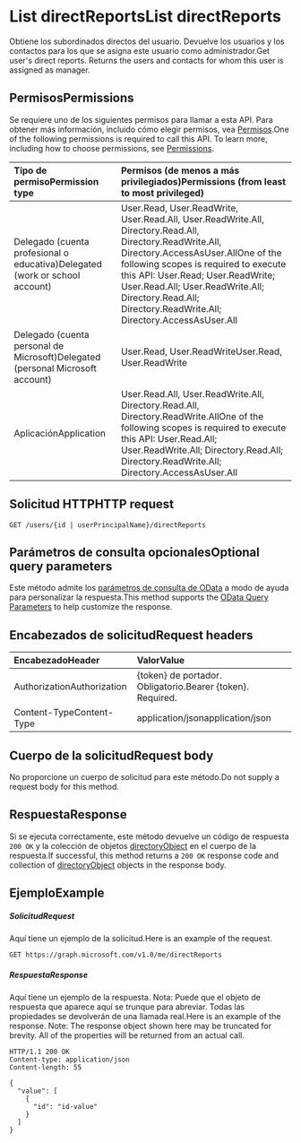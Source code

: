 # <a name="list-directreports"></a><span data-ttu-id="420e1-101">List directReports</span><span class="sxs-lookup"><span data-stu-id="420e1-101">List directReports</span></span>

<span data-ttu-id="420e1-p101">Obtiene los subordinados directos del usuario. Devuelve los usuarios y los contactos para los que se asigna este usuario como administrador.</span><span class="sxs-lookup"><span data-stu-id="420e1-p101">Get user's direct reports. Returns the users and contacts for whom this user is assigned as manager.</span></span>
## <a name="permissions"></a><span data-ttu-id="420e1-104">Permisos</span><span class="sxs-lookup"><span data-stu-id="420e1-104">Permissions</span></span>
<span data-ttu-id="420e1-p102">Se requiere uno de los siguientes permisos para llamar a esta API. Para obtener más información, incluido cómo elegir permisos, vea [Permisos](../../../concepts/permissions_reference.md).</span><span class="sxs-lookup"><span data-stu-id="420e1-p102">One of the following permissions is required to call this API. To learn more, including how to choose permissions, see [Permissions](../../../concepts/permissions_reference.md).</span></span>

|<span data-ttu-id="420e1-107">Tipo de permiso</span><span class="sxs-lookup"><span data-stu-id="420e1-107">Permission type</span></span>      | <span data-ttu-id="420e1-108">Permisos (de menos a más privilegiados)</span><span class="sxs-lookup"><span data-stu-id="420e1-108">Permissions (from least to most privileged)</span></span>              |
|:--------------------|:---------------------------------------------------------|
|<span data-ttu-id="420e1-109">Delegado (cuenta profesional o educativa)</span><span class="sxs-lookup"><span data-stu-id="420e1-109">Delegated (work or school account)</span></span> | <span data-ttu-id="420e1-110">User.Read, User.ReadWrite, User.Read.All, User.ReadWrite.All, Directory.Read.All, Directory.ReadWrite.All, Directory.AccessAsUser.All</span><span class="sxs-lookup"><span data-stu-id="420e1-110">One of the following scopes is required to execute this API: User.Read; User.ReadWrite; User.Read.All; User.ReadWrite.All; Directory.Read.All; Directory.ReadWrite.All; Directory.AccessAsUser.All</span></span>    |
|<span data-ttu-id="420e1-111">Delegado (cuenta personal de Microsoft)</span><span class="sxs-lookup"><span data-stu-id="420e1-111">Delegated (personal Microsoft account)</span></span> | <span data-ttu-id="420e1-112">User.Read, User.ReadWrite</span><span class="sxs-lookup"><span data-stu-id="420e1-112">User.Read, User.ReadWrite</span></span>    |
|<span data-ttu-id="420e1-113">Aplicación</span><span class="sxs-lookup"><span data-stu-id="420e1-113">Application</span></span> | <span data-ttu-id="420e1-114">User.Read.All, User.ReadWrite.All, Directory.Read.All, Directory.ReadWrite.All</span><span class="sxs-lookup"><span data-stu-id="420e1-114">One of the following scopes is required to execute this API: User.Read.All; User.ReadWrite.All; Directory.Read.All; Directory.ReadWrite.All; Directory.AccessAsUser.All</span></span> |

## <a name="http-request"></a><span data-ttu-id="420e1-115">Solicitud HTTP</span><span class="sxs-lookup"><span data-stu-id="420e1-115">HTTP request</span></span>
<!-- { "blockType": "ignored" } -->
```http
GET /users/{id | userPrincipalName}/directReports
```
## <a name="optional-query-parameters"></a><span data-ttu-id="420e1-116">Parámetros de consulta opcionales</span><span class="sxs-lookup"><span data-stu-id="420e1-116">Optional query parameters</span></span>
<span data-ttu-id="420e1-117">Este método admite los [parámetros de consulta de OData](http://developer.microsoft.com/en-us/graph/docs/overview/query_parameters) a modo de ayuda para personalizar la respuesta.</span><span class="sxs-lookup"><span data-stu-id="420e1-117">This method supports the [OData Query Parameters](http://developer.microsoft.com/en-us/graph/docs/overview/query_parameters) to help customize the response.</span></span>
## <a name="request-headers"></a><span data-ttu-id="420e1-118">Encabezados de solicitud</span><span class="sxs-lookup"><span data-stu-id="420e1-118">Request headers</span></span>
| <span data-ttu-id="420e1-119">Encabezado</span><span class="sxs-lookup"><span data-stu-id="420e1-119">Header</span></span>       | <span data-ttu-id="420e1-120">Valor</span><span class="sxs-lookup"><span data-stu-id="420e1-120">Value</span></span>|
|:-----------|:------|
| <span data-ttu-id="420e1-121">Authorization</span><span class="sxs-lookup"><span data-stu-id="420e1-121">Authorization</span></span>  | <span data-ttu-id="420e1-p103">{token} de portador. Obligatorio.</span><span class="sxs-lookup"><span data-stu-id="420e1-p103">Bearer {token}. Required.</span></span>  |
| <span data-ttu-id="420e1-124">Content-Type</span><span class="sxs-lookup"><span data-stu-id="420e1-124">Content-Type</span></span>   | <span data-ttu-id="420e1-125">application/json</span><span class="sxs-lookup"><span data-stu-id="420e1-125">application/json</span></span>  |

## <a name="request-body"></a><span data-ttu-id="420e1-126">Cuerpo de la solicitud</span><span class="sxs-lookup"><span data-stu-id="420e1-126">Request body</span></span>
<span data-ttu-id="420e1-127">No proporcione un cuerpo de solicitud para este método.</span><span class="sxs-lookup"><span data-stu-id="420e1-127">Do not supply a request body for this method.</span></span>

## <a name="response"></a><span data-ttu-id="420e1-128">Respuesta</span><span class="sxs-lookup"><span data-stu-id="420e1-128">Response</span></span>

<span data-ttu-id="420e1-129">Si se ejecuta correctamente, este método devuelve un código de respuesta `200 OK` y la colección de objetos [directoryObject](../resources/directoryobject.md) en el cuerpo de la respuesta.</span><span class="sxs-lookup"><span data-stu-id="420e1-129">If successful, this method returns a `200 OK` response code and collection of [directoryObject](../resources/directoryobject.md) objects in the response body.</span></span>
## <a name="example"></a><span data-ttu-id="420e1-130">Ejemplo</span><span class="sxs-lookup"><span data-stu-id="420e1-130">Example</span></span>
##### <a name="request"></a><span data-ttu-id="420e1-131">Solicitud</span><span class="sxs-lookup"><span data-stu-id="420e1-131">Request</span></span>
<span data-ttu-id="420e1-132">Aquí tiene un ejemplo de la solicitud.</span><span class="sxs-lookup"><span data-stu-id="420e1-132">Here is an example of the request.</span></span>
<!-- {
  "blockType": "request",
  "name": "get_directreports"
}-->
```http
GET https://graph.microsoft.com/v1.0/me/directReports
```
##### <a name="response"></a><span data-ttu-id="420e1-133">Respuesta</span><span class="sxs-lookup"><span data-stu-id="420e1-133">Response</span></span>
<span data-ttu-id="420e1-p104">Aquí tiene un ejemplo de la respuesta. Nota: Puede que el objeto de respuesta que aparece aquí se trunque para abreviar. Todas las propiedades se devolverán de una llamada real.</span><span class="sxs-lookup"><span data-stu-id="420e1-p104">Here is an example of the response. Note: The response object shown here may be truncated for brevity. All of the properties will be returned from an actual call.</span></span>
<!-- {
  "blockType": "response",
  "truncated": true,
  "@odata.type": "microsoft.graph.directoryObject",
  "isCollection": true
} -->
```http
HTTP/1.1 200 OK
Content-type: application/json
Content-length: 55

{
  "value": [
    {
      "id": "id-value"
    }
  ]
}
```

<!-- uuid: 8fcb5dbc-d5aa-4681-8e31-b001d5168d79
2015-10-25 14:57:30 UTC -->
<!-- {
  "type": "#page.annotation",
  "description": "List directReports",
  "keywords": "",
  "section": "documentation",
  "tocPath": ""
}-->